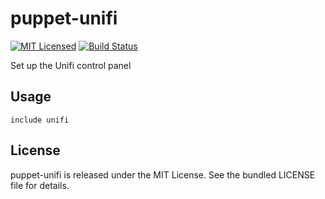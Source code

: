 puppet-unifi
==============

[![MIT Licensed](https://img.shields.io/badge/license-MIT-green.svg)](https://tldrlegal.com/license/mit-license)
[![Build Status](https://img.shields.io/travis/com/halyard/puppet-unifi.svg)](https://travis-ci.com/halyard/puppet-unifi)

Set up the Unifi control panel

## Usage

```puppet
include unifi
```

## License

puppet-unifi is released under the MIT License. See the bundled LICENSE file for details.

